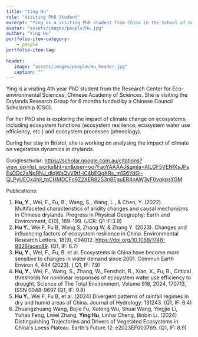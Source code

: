 ```yaml
---
title: "Ying Hu"
role: "Visiting PhD Student"
excerpt: "Ying is a visiting PhD student from China in the School of Geographical Sciences at Bristol University."
avatar: "assets/images/people/Hu.jpg"
author: "Ying Hu"
portfolio-item-category:
    - people
portfolio-item-tag:
    
header:
   image: "assets/images/people/Hu_header.jpg"
   caption: ""
---
```


Ying is a visiting 4th year PhD student from the Research Center for Eco-environmental Sciences, Chinese Academy of Sciences. She is visiting the Drylands Research Group for 6 months funded by a Chinese Council Scholarship (CSC).

For her PhD she is exploring the impact of climate change on ecosystems, including ecosystem functions (ecosystem resilience, ecosystem water use efficiency, etc.) and ecosystem processes (phenology).

During her stay in Bristol, she is working on analysing the impact of climate on vegetation dynamics in drylands.

Googlescholar: https://scholar.google.com.au/citations?view_op=list_works&hl=en&user=oo7FaoYAAAAJ&gmla=AILGF5VENlXsJPsEsODc2xNpRNJ_dIqWaQvV9tf-iC4bEQgKRs_m136YdGj-QLPyUEOx4hll_tqCHMDCFo9Z2XER82S3nBEguER4oAW3yF0vqkpsYGM 

Publications:
1. **Hu, Y.**, Wei, F., Fu, B., Wang, S., Wang, L., & Chen, Y. (2022). Multifaceted characteristics of aridity changes and causal mechanisms in Chinese drylands. Progress in Physical Geography: Earth and Environment, 0(0), 189–199. (JCR: Q1 IF:3.9)
2. **Hu Y.**, Wei F, Fu B, Wang S, Zhang W, & Zhang Y. (2023). Changes and influencing factors of ecosystem resilience in China. Environmental Research Letters, 18(9), 094012. https://doi.org/10.1088/1748-9326/acec89. (Q1, IF: 6.7)
3. **Hu, Y.**, Wei, F., Fu, B. et al. Ecosystems in China have become more sensitive to changes in water demand since 2001. Commun Earth Environ 4, 444 (2023). ( Q1, IF: 7.9)
4. **Hu, Y.**, Wei, F., Wang, S., Zhang, W., Fensholt, R., Xiao, X., Fu, B., Critical thresholds for nonlinear responses of ecosystem water use efficiency to drought, Science of The Total Environment, Volume 918, 2024, 170713, ISSN 0048-9697 (Q1, IF: 9.8)
5. **Hu Y.**, Wei F, Fu B, et al. (2024) Divergent patterns of rainfall regimes in dry and humid areas of China. Journal of Hydrology: 131243. (Q1, IF: 6.4)
6. Zhuangzhuang Wang, Bojie Fu, Xutong Wu, Shuai Wang, Yingjie Li, Yuhao Feng, Liwei Zhang, **Ying Hu**, Linhai Cheng, Binbin Li. (2024) Distinguishing Trajectories and Drivers of Vegetated Ecosystems in China's Loess Plateau. Earth's Future 12: e2023EF003769. (Q1, IF: 8.9)

